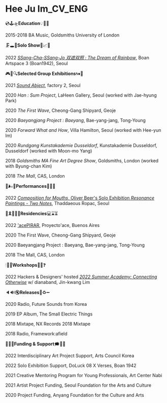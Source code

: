# Hee Ju Im_CV_ENG



💿🕹🛸**Education**💡🍼📀

2015-2018 BA Music, Goldsmiths University of London




🗜🕳🌈**Solo Show**🚨📈🌋

2022 [*SSang-Cha-SSang-Jo 双遮双照 : The Dream of Rainbow*](http://www.boan1942.com/calendar/doluck08_exhibition/), Boan Artspace 3 (Boan1942), Seoul 




🎮🔗🔍**Selected Group Exhibitions**🌀♦️🔌

2021 [*Sound Abject*](https://factory2.kr/SoundAbject), factory 2, Seoul

2020 *Han : Sum Project*, LaHeen Gallery, Seoul (worked with Jae-hyung Park)

2020 *The First Wave*, Cheong-Gang Shipyard, Geoje

2020 *Baeyangjang Project : Baeyang*, Bae-yang-jang, Tong-Young

2020 *Forward What and How*, Villa Hamilton, Seoul (worked with Hee-yun Im)

2020 *Rundgang Kunstakademie Dusseldorf*, Kunstakademie Dusseldorf, Dusseldorf (worked with Moon-mo Yang)

2018 *Goldsmiths MA Fine Art Degree Show*, Goldsmiths, London (worked with Byung-chan Kim)

2018 *The Mall*, CAS, London





👅🌬🥫**Performances**🍚🥢🎲

2022 [*Composition for Mouths*, Oliver Beer's Solo Exhibition *Resonance Paintings - Two Notes*](https://ropac.net/ko/exhibitions/621-oliver-beer-resonance-paintings-two-notes/), Thaddaeous Ropac, Seoul




🎫🎗🧘🏻‍♀️**Residencies**💻⌛️⏳

2022 ['acePIRAR](https://www.proyectoace.org/en/home-2/), Proyecto'ace, Buenos Aires

2020 The First Wave, Cheong-Gang Shipyard, Geoje

2020 Baeyangjang Project : Baeyang, Bae-yang-jang, Tong-Young

2018 The Mall, CAS, London




🕯🚽🎀**Workshops**📮💝❓

2022  Hackers & Designers' hosted [*2022 Summer Academy: Connecting Otherwise*](https://hackersanddesigners.nl/s/Summer_Academy_2022) w/ dianaband, Jin-kwang Lim




🔈🔊🔇**Releases**💠♻️➖

2020 Radio, Future Sounds from Korea

2019 EP Album, The Small Electric Things

2018 Mixtape, NX Records 2018 Mixtape

2018 Radio, Framework:afield




🥥🥠🥣**Funding & Support**🗯📣🍄

2022 Interdisciplinary Art Project Support, Arts Council Korea

2022 Solo Exhibition Support, DoLuck 08 X Verses, Boan 1942

2021 Creative Mentoring Program for Young Professionals, Art Center Nabi

2021 Artist Project Funding, Seoul Foundation for the Arts and Culture

2020 Project Funding, Anyang Foundation for the Culture and Arts
